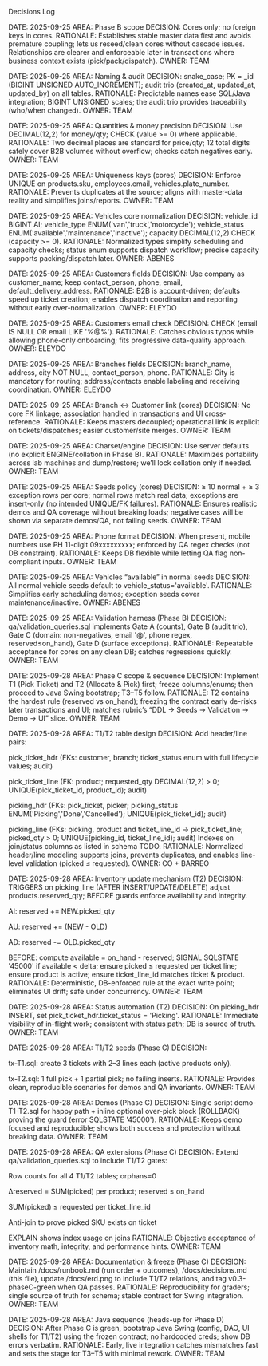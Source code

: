 Decisions Log

DATE: 2025-09-25
AREA: Phase B scope
DECISION: Cores only; no foreign keys in cores.
RATIONALE: Establishes stable master data first and avoids premature coupling; lets us reseed/clean cores without cascade issues. Relationships are clearer and enforceable later in transactions where business context exists (pick/pack/dispatch).
OWNER: TEAM

DATE: 2025-09-25
AREA: Naming & audit
DECISION: snake_case; PK = <table>_id (BIGINT UNSIGNED AUTO_INCREMENT); audit trio (created_at, updated_at, updated_by) on all tables.
RATIONALE: Predictable names ease SQL/Java integration; BIGINT UNSIGNED scales; the audit trio provides traceability (who/when changed).
OWNER: TEAM

DATE: 2025-09-25
AREA: Quantities & money precision
DECISION: Use DECIMAL(12,2) for money/qty; CHECK (value >= 0) where applicable.
RATIONALE: Two decimal places are standard for price/qty; 12 total digits safely cover B2B volumes without overflow; checks catch negatives early.
OWNER: TEAM

DATE: 2025-09-25
AREA: Uniqueness keys (cores)
DECISION: Enforce UNIQUE on products.sku, employees.email, vehicles.plate_number.
RATIONALE: Prevents duplicates at the source; aligns with master-data reality and simplifies joins/reports.
OWNER: TEAM

DATE: 2025-09-25
AREA: Vehicles core normalization
DECISION: vehicle_id BIGINT AI; vehicle_type ENUM('van','truck','motorcycle'); vehicle_status ENUM('available','maintenance','inactive'); capacity DECIMAL(12,2) CHECK (capacity >= 0).
RATIONALE: Normalized types simplify scheduling and capacity checks; status enum supports dispatch workflow; precise capacity supports packing/dispatch later.
OWNER: ABENES

DATE: 2025-09-25
AREA: Customers fields
DECISION: Use company as customer_name; keep contact_person, phone, email, default_delivery_address.
RATIONALE: B2B is account-driven; defaults speed up ticket creation; enables dispatch coordination and reporting without early over-normalization.
OWNER: ELEYDO

DATE: 2025-09-25
AREA: Customers email check
DECISION: CHECK (email IS NULL OR email LIKE '%@%').
RATIONALE: Catches obvious typos while allowing phone-only onboarding; fits progressive data-quality approach.
OWNER: ELEYDO

DATE: 2025-09-25
AREA: Branches fields
DECISION: branch_name, address, city NOT NULL, contact_person, phone.
RATIONALE: City is mandatory for routing; address/contacts enable labeling and receiving coordination.
OWNER: ELEYDO

DATE: 2025-09-25
AREA: Branch ↔ Customer link (cores)
DECISION: No core FK linkage; association handled in transactions and UI cross-reference.
RATIONALE: Keeps masters decoupled; operational link is explicit on tickets/dispatches; easier customer/site merges.
OWNER: TEAM

DATE: 2025-09-25
AREA: Charset/engine
DECISION: Use server defaults (no explicit ENGINE/collation in Phase B).
RATIONALE: Maximizes portability across lab machines and dump/restore; we’ll lock collation only if needed.
OWNER: TEAM

DATE: 2025-09-25
AREA: Seeds policy (cores)
DECISION: ≥ 10 normal + ≥ 3 exception rows per core; normal rows match real data; exceptions are insert-only (no intended UNIQUE/FK failures).
RATIONALE: Ensures realistic demos and QA coverage without breaking loads; negative cases will be shown via separate demos/QA, not failing seeds.
OWNER: TEAM

DATE: 2025-09-25
AREA: Phone format
DECISION: When present, mobile numbers use PH 11-digit 09xxxxxxxxx; enforced by QA regex checks (not DB constraint).
RATIONALE: Keeps DB flexible while letting QA flag non-compliant inputs.
OWNER: TEAM

DATE: 2025-09-25
AREA: Vehicles “available” in normal seeds
DECISION: All normal vehicle seeds default to vehicle_status='available'.
RATIONALE: Simplifies early scheduling demos; exception seeds cover maintenance/inactive.
OWNER: ABENES

DATE: 2025-09-25
AREA: Validation harness (Phase B)
DECISION: qa/validation_queries.sql implements Gate A (counts), Gate B (audit trio), Gate C (domain: non-negatives, email '@', phone regex, reserved≤on_hand), Gate D (surface exceptions).
RATIONALE: Repeatable acceptance for cores on any clean DB; catches regressions quickly.
OWNER: TEAM

DATE: 2025-09-28
AREA: Phase C scope & sequence
DECISION: Implement T1 (Pick Ticket) and T2 (Allocate & Pick) first; freeze columns/enums; then proceed to Java Swing bootstrap; T3–T5 follow.
RATIONALE: T2 contains the hardest rule (reserved vs on_hand); freezing the contract early de-risks later transactions and UI; matches rubric’s “DDL → Seeds → Validation → Demo → UI” slice.
OWNER: TEAM

DATE: 2025-09-28
AREA: T1/T2 table design
DECISION: Add header/line pairs:

pick_ticket_hdr (FKs: customer, branch; ticket_status enum with full lifecycle values; audit)

pick_ticket_line (FK: product; requested_qty DECIMAL(12,2) > 0; UNIQUE(pick_ticket_id, product_id); audit)

picking_hdr (FKs: pick_ticket, picker; picking_status ENUM('Picking','Done','Cancelled'); UNIQUE(pick_ticket_id); audit)

picking_line (FKs: picking, product and ticket_line_id → pick_ticket_line; picked_qty > 0; UNIQUE(picking_id, ticket_line_id); audit)
Indexes on join/status columns as listed in schema TODO.
RATIONALE: Normalized header/line modeling supports joins, prevents duplicates, and enables line-level validation (picked ≤ requested).
OWNER: CO + BARREO

DATE: 2025-09-28
AREA: Inventory update mechanism (T2)
DECISION: TRIGGERS on picking_line (AFTER INSERT/UPDATE/DELETE) adjust products.reserved_qty; BEFORE guards enforce availability and integrity.

AI: reserved += NEW.picked_qty

AU: reserved += (NEW - OLD)

AD: reserved -= OLD.picked_qty

BEFORE: compute available = on_hand - reserved; SIGNAL SQLSTATE '45000' if available < delta; ensure picked ≤ requested per ticket line; ensure product is active; ensure ticket_line_id matches ticket & product.
RATIONALE: Deterministic, DB-enforced rule at the exact write point; eliminates UI drift; safe under concurrency.
OWNER: TEAM

DATE: 2025-09-28
AREA: Status automation (T2)
DECISION: On picking_hdr INSERT, set pick_ticket_hdr.ticket_status = 'Picking'.
RATIONALE: Immediate visibility of in-flight work; consistent with status path; DB is source of truth.
OWNER: TEAM

DATE: 2025-09-28
AREA: T1/T2 seeds (Phase C)
DECISION:

tx-T1.sql: create 3 tickets with 2–3 lines each (active products only).

tx-T2.sql: 1 full pick + 1 partial pick; no failing inserts.
RATIONALE: Provides clean, reproducible scenarios for demos and QA invariants.
OWNER: TEAM

DATE: 2025-09-28
AREA: Demos (Phase C)
DECISION: Single script demo-T1-T2.sql for happy path + inline optional over-pick block (ROLLBACK) proving the guard (error SQLSTATE '45000').
RATIONALE: Keeps demo focused and reproducible; shows both success and protection without breaking data.
OWNER: TEAM

DATE: 2025-09-28
AREA: QA extensions (Phase C)
DECISION: Extend qa/validation_queries.sql to include T1/T2 gates:

Row counts for all 4 T1/T2 tables; orphans=0

Δreserved = SUM(picked) per product; reserved ≤ on_hand

SUM(picked) ≤ requested per ticket_line_id

Anti-join to prove picked SKU exists on ticket

EXPLAIN shows index usage on joins
RATIONALE: Objective acceptance of inventory math, integrity, and performance hints.
OWNER: TEAM

DATE: 2025-09-28
AREA: Documentation & freeze (Phase C)
DECISION: Maintain /docs/runbook.md (run order + outcomes), /docs/decisions.md (this file), update /docs/erd.png to include T1/T2 relations, and tag v0.3-phaseC-green when QA passes.
RATIONALE: Reproducibility for graders; single source of truth for schema; stable contract for Swing integration.
OWNER: TEAM

DATE: 2025-09-28
AREA: Java sequence (heads-up for Phase D)
DECISION: After Phase C is green, bootstrap Java Swing (config, DAO, UI shells for T1/T2) using the frozen contract; no hardcoded creds; show DB errors verbatim.
RATIONALE: Early, live integration catches mismatches fast and sets the stage for T3–T5 with minimal rework.
OWNER: TEAM
